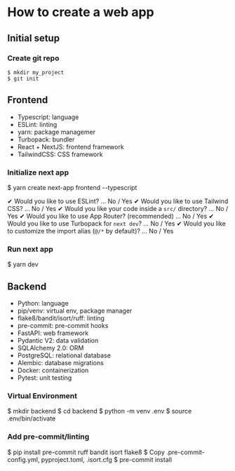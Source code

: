 # How to create a web app

## Initial setup

### Create git repo
```
$ mkdir my_project
$ git init
```


## Frontend

- Typescript: language
- ESLint: linting
- yarn: package managemer
- Turbopack: bundler
- React + NextJS: frontend framework
- TailwindCSS: CSS framework

### Initialize next app
$ yarn create next-app frontend --typescript

✔ Would you like to use ESLint? … No / Yes
✔ Would you like to use Tailwind CSS? … No / Yes
✔ Would you like your code inside a `src/` directory? … No / Yes
✔ Would you like to use App Router? (recommended) … No / Yes
✔ Would you like to use Turbopack for `next dev`? … No / Yes
✔ Would you like to customize the import alias (`@/*` by default)? … No / Yes

### Run next app
$ yarn dev

## Backend

- Python: language
- pip/venv: virtual env, package manager
- flake8/bandit/isort/ruff: linting
- pre-commit: pre-commit hooks
- FastAPI: web framework
- Pydantic V2: data validation
- SQLAlchemy 2.0: ORM
- PostgreSQL: relational database
- Alembic: database migrations
- Docker: containerization
- Pytest: unit testing

### Virtual Environment

$ mkdir backend
$ cd backend
$ python -m venv .env
$ source .env/bin/activate

### Add pre-commit/linting

$ pip install pre-commit ruff bandit isort flake8
$ Copy .pre-commit-config.yml, pyproject.toml, .isort.cfg
$ pre-commit install

